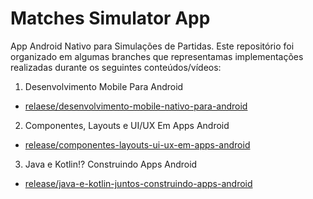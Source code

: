 # Matches Simulator App

  App Android Nativo para Simulações de Partidas. Este repositório foi organizado em algumas branches que representamas implementações realizadas durante os seguintes conteúdos/vídeos:

1. Desenvolvimento Mobile Para Android
  - [relaese/desenvolvimento-mobile-nativo-para-android](https://github.com/AllanRicksr/matches-simulator-app/tree/relaese/desenvolvimento-mobile-nativo-para-android)
2. Componentes, Layouts e UI/UX Em Apps Android
  - [release/componentes-layouts-ui-ux-em-apps-android](https://github.com/AllanRicksr/matches-simulator-app/tree/release/componentes-layouts-ui-ux-em-apps-android)
3. Java e Kotlin!? Construindo Apps Android
  - [release/java-e-kotlin-juntos-construindo-apps-android](https://github.com/AllanRicksr/matches-simulator-app/tree/DIO-(release/java-e-kotlin-juntos-construindo-apps-android))

